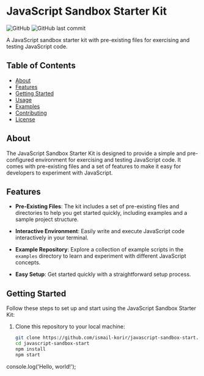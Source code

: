 # JavaScript Sandbox Starter Kit

![GitHub](https://img.shields.io/github/license/ismail-korir/javascript-sandbox-start)
![GitHub last commit](https://img.shields.io/github/last-commit/ismail-korir/javascript-sandbox-start)

A JavaScript sandbox starter kit with pre-existing files for exercising and testing JavaScript code.

## Table of Contents

- [About](#about)
- [Features](#features)
- [Getting Started](#getting-started)
- [Usage](#usage)
- [Examples](#examples)
- [Contributing](#contributing)
- [License](#license)

## About

The JavaScript Sandbox Starter Kit is designed to provide a simple and pre-configured environment for exercising and testing JavaScript code. It comes with pre-existing files and a set of features to make it easy for developers to experiment with JavaScript.

## Features

- **Pre-Existing Files**: The kit includes a set of pre-existing files and directories to help you get started quickly, including examples and a sample project structure.

- **Interactive Environment**: Easily write and execute JavaScript code interactively in your terminal.

- **Example Repository**: Explore a collection of example scripts in the `examples` directory to learn and experiment with different JavaScript concepts.

- **Easy Setup**: Get started quickly with a straightforward setup process.

## Getting Started

Follow these steps to set up and start using the JavaScript Sandbox Starter Kit:

1. Clone this repository to your local machine:

   ```bash
   git clone https://github.com/ismail-korir/javascript-sandbox-start.git
   cd javascript-sandbox-start
   npm install
   npm start
console.log('Hello, world!');



